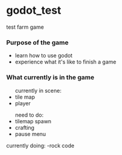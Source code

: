 # godot_test
 test farm game
<h3>Purpose of the game</h3>
<ul>
<li>learn how to use godot</li>
<li>experience what it's like to finish a game</li>
</ul>

<h3>What currently is in the game</h3>
<ul>currently in scene:
<li>tile map</li>
<li>player</li>
</ul>

<ul>need to do:
<li>tilemap spawn</li>
<li>crafting</li>
<li>pause menu</li>
</ul>

currently doing:
-rock code

